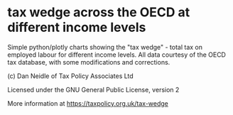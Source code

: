 # tax wedge across the OECD at different income levels
Simple python/plotly charts showing the "tax wedge" - total tax on employed labour for different income levels. All data courtesy of the OECD tax database, with some modifications and corrections.  

(c) Dan Neidle of Tax Policy Associates Ltd

Licensed under the GNU General Public License, version 2

More information at https://taxpolicy.org.uk/tax-wedge
